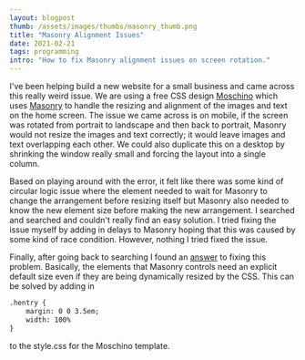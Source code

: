 ```yaml
---
layout: blogpost
thumb: /assets/images/thumbs/masonry_thumb.png
title: "Masonry Alignment Issues"
date: 2021-02-21
tags: programming
intro: "How to fix Masonry alignment issues on screen rotation."
---
```


I've been helping build a new website for a small business and came across this really weird issue. We are using a free CSS design <a href="https://www.free-css.com/free-css-templates/page263/moschino" target="_blank">Moschino</a> which uses <a href="https://masonry.desandro.com" target="_blank">Masonry</a> to handle the resizing and alignment of the images and text on the home screen. The issue we came across is on mobile, if the screen was rotated from portrait to landscape and then back to portrait, Masonry would not resize the images and text correctly; it would leave images and text overlapping each other. We could also duplicate this on a desktop by shrinking the window really small and forcing the layout into a single column. 

Based on playing around with the error, it felt like there was some kind of circular logic issue where the element needed to wait for Masonry to change the arrangement before resizing itself but Masonry also needed to know the new element size before making the new arrangement. I searched and searched and couldn't really find an easy solution. I tried fixing the issue myself by adding in delays to Masonry hoping that this was caused by some kind of race condition. However, nothing I tried fixed the issue.

Finally, after going back to searching I found an <a href="https://github.com/desandro/masonry/issues/427#issuecomment-50423923" target="_blank">answer</a> to fixing this problem. Basically, the elements that Masonry controls need an explicit default size even if they are being dynamically resized by the CSS. This can be solved by adding in 
```html
.hentry {
    margin: 0 0 3.5em;
    width: 100%
}
```
to the style.css for the Moschino template.
